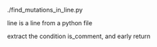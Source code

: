 ./find_mutations_in_line.py

line is a line from a python file

extract the condition is_comment, and early return

